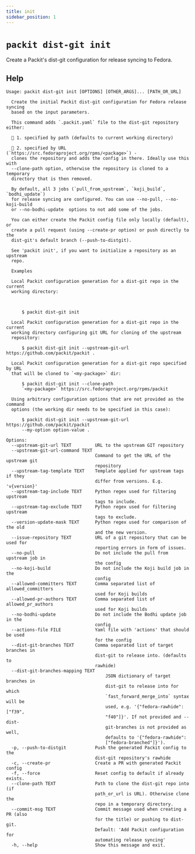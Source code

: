 ```yaml
---
title: init
sidebar_position: 1
---
```


# `packit dist-git init`

Create a Packit's dist-git configuration for release syncing to Fedora.

## Help

    Usage: packit dist-git init [OPTIONS] [OTHER_ARGS]... [PATH_OR_URL]

      Create the initial Packit dist-git configuration for Fedora release syncing
      based on the input parameters.

      This command adds `.packit.yaml` file to the dist-git repository either:

       1. specified by path (defaults to current working directory)

       2. specified by URL (`https://src.fedoraproject.org/rpms/<package>`) -
      clones the repository and adds the config in there. Ideally use this with
      --clone-path option, otherwise the repository is cloned to a temporary
      directory that is then removed.

      By default, all 3 jobs (`pull_from_upstream`, `koji_build`, `bodhi_update`)
      for release syncing are configured. You can use --no-pull, --no-koji-build
      or --no-bodhi-update  options to not add some of the jobs.

      You can either create the Packit config file only locally (default), or
      create a pull request (using --create-pr option) or push directly to the
      dist-git's default branch (--push-to-distgit).

      See 'packit init', if you want to initialize a repository as an upstream
      repo.

      Examples

      Local Packit configuration generation for a dist-git repo in the current
      working directory:



          $ packit dist-git init

      Local Packit configuration generation for a dist-git repo in the current
      working directory configuring git URL for cloning of the upstream
      repository:

          $ packit dist-git init --upstream-git-url https://github.com/packit/packit .

      Local Packit configuration generation for a dist-git repo specified by URL
      that will be cloned to `<my-package>` dir:

          $ packit dist-git init --clone-path
          `<my-package>` https://src.fedoraproject.org/rpms/packit

      Using arbitrary configuration options that are not provided as the command
      options (the working dir needs to be specified in this case):

          $ packit dist-git init --upstream-git-url https://github.com/packit/packit
          --my-option option-value .

    Options:
      --upstream-git-url TEXT         URL to the upstream GIT repository
      --upstream-git-url-command TEXT
                                      Command to get the URL of the upstream git
                                      repository
      --upstream-tag-template TEXT    Template applied for upstream tags if they
                                      differ from versions. E.g. 'v{version}'
      --upstream-tag-include TEXT     Python regex used for filtering upstream
                                      tags to include.
      --upstream-tag-exclude TEXT     Python regex used for filtering upstream
                                      tags to exclude.
      --version-update-mask TEXT      Python regex used for comparison of the old
                                      and the new version.
      --issue-repository TEXT         URL of a git repository that can be used for
                                      reporting errors in form of issues.
      --no-pull                       Do not include the pull from upstream job in
                                      the config
      --no-koji-build                 Do not include the Koji build job in the
                                      config
      --allowed-committers TEXT       Comma separated list of allowed_committers
                                      used for Koji builds
      --allowed-pr-authors TEXT       Comma separated list of allowed_pr_authors
                                      used for Koji builds
      --no-bodhi-update               Do not include the Bodhi update job in the
                                      config
      --actions-file FILE             Yaml file with 'actions' that should be used
                                      for the config
      --dist-git-branches TEXT        Comma separated list of target branches in
                                      dist-git to release into. (defaults to
                                      rawhide)
      --dist-git-branches-mapping TEXT
                                          JSON dictionary of target branches in
                                          dist-git to release into for which
                                          `fast_forward_merge_into` syntax will be
                                          used, e.g. '{"fedora-rawhide": ["f39",
                                          "f40"]}'. If not provided and --dist-
                                          git-branches is not provided as well,
                                          defaults to '{"fedora-rawhide":
                                          ["fedora-branched"]}').
      -p, --push-to-distgit           Push the generated Packit config to the
                                      dist-git repository's rawhide
      -c, --create-pr                 Create a PR with generated Packit config
      -f, --force                     Reset config to default if already exists.
      --clone-path TEXT               Path to clone the dist-git repo into (if
                                      path_or_url is URL). Otherwise clone the
                                      repo in a temporary directory.
      --commit-msg TEXT               Commit message used when creating a PR (also
                                      for the title) or pushing to dist-git.
                                      Default: 'Add Packit configuration for
                                      automating release syncing'
      -h, --help                      Show this message and exit.
